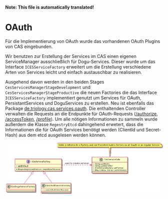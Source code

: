 **Note: This file is automatically translated!**

# OAuth
Für die Implementierung von OAuth wurde das vorhandenen OAuth Plugins von CAS eingebunden.

Wir benutzen zur Erstellung der Services im CAS einen eigenen ServiceManager ausschließlich für Dogu-Services. 
Dieser wurde um das Interface `ICESServiceFactory` erweitert um die Erstellung verschiedene Arten von Services leicht und einfach austauschbar zu realisieren.

Ausgehend davon werden in den beiden Stages `CesServicesManagerStageDevelopment` und `CesServicesManagerStageProductive` 
die neuen Factories die das Interface `ICESServiceFactory` implementiert genutzt um Services für OAuth, PersistantServices 
und DoguServices zu erstellen.
Neu ist ebenfalls das Package [de.triology.cas.services.oauth](../../app/src/main/java/de/triology/cas/oauth). 
Die enthaltenden Controller verwalten die Requests an die Endpunkte für OAuth-Requests 
([/authorize](endpoint_authorize_en.md), [/accessToken](endpoint_accessToken_en.md), [/profile](endpoint_profile_en.md)). 
Um alle nötigen Informationen zu sammeln wurde außerdem die Klasse `RegestryEtcd` dahingehend erwetert, 
dass die Informationen die für OAuth Services benötigt werden (ClientId und Secret-Hash) aus dem etcd ausgelesen werden können.

![CesServiceFactory](figures/classdiagramm_cesservicefactory.png)
